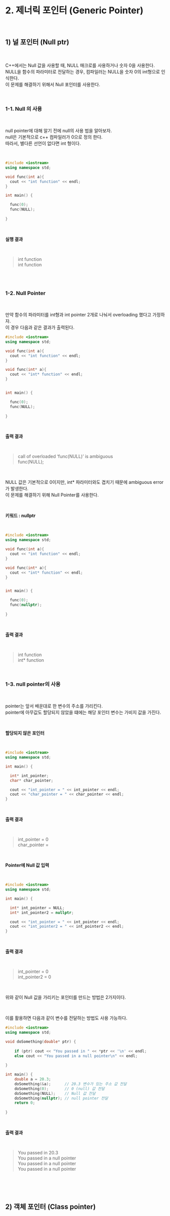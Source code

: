# 2. 제너릭 포인터 (Generic Pointer)

<br/>

## 1) 널 포인터 (Null ptr)

<br/>

C++에서는 Null 값을 사용할 때, NULL 매크로를 사용하거나 숫자 0을 사용한다. <br/>
NULL을 함수의 파라미터로 전달하는 경우, 컴파일러는 NULL을 숫자 0의 int형으로 인식한다. <br/>
이 문제를 해결하기 위해서 Null 포인터를 사용한다. <br/>

<br/>

### 1-1. Null 의 사용

<br/>

null pointer에 대해 알기 전에 null의 사용 법을 알아보자.<br/>
null은 기본적으로 c++ 컴파일러가 0으로 정의 한다. <br/>
따라서, 별다른 선언이 없다면 int 형이다.<br/>

<br/>

```c++
#include <iostream>
using namespace std;

void func(int a){
  cout << "int function" << endl;
}

int main() { 

  func(0);
  func(NULL);
  
}
```

<br/>

__실행 결과__

<br/>

> int function <br/>
> int function <br/>

<br/>
<br/>

### 1-2. Null Pointer

<br/>

만약 함수의 파라미터를 int형과 int pointer 2개로 나눠서 overloading 했다고 가정하자.<br/>
이 경우 다음과 같은 결과가 출력된다.<br/>

```c++
#include <iostream>
using namespace std;

void func(int a){
  cout << "int function" << endl;
}

void func(int* a){
  cout << "int* function" << endl;
}


int main() { 

  func(0);
  func(NULL);
  
}
```

<br/>

__출력 결과__

<br/>

> call of overloaded ‘func(NULL)’ is ambiguous <br/>
>   func(NULL);

<br/>

NULL 값은 기본적으로 0이지만, int* 파라미터와도 겹치기 때문에 ambiguous error가 발생한다. <br/>
이 문제를 해결하기 위해 Null Pointer를 사용한다.<br/>

<br/>

__키워드 : nullptr__

<br/>

```c++
#include <iostream>
using namespace std;

void func(int a){
  cout << "int function" << endl;
}

void func(int* a){
  cout << "int* function" << endl;
}


int main() { 

  func(0);
  func(nullptr);
  
}
```

<br/>

__출력 결과__

<br/>

> int function <br/>
> int* function <br/>

<br/>

### 1-3. null pointer의 사용

<br/>

pointer는 앞서 배운대로 한 변수의 주소를 가리킨다.<br/>
pointer에 아무값도 할당되지 않았을 떄에는 해당 포인터 변수는 가비지 값을 가진다. <br/>

<br/>

__할당되지 않은 포인터__

<br/>

```c++
#include <iostream>
using namespace std;

int main() { 

  int* int_pointer;
  char* char_pointer;

  cout << "int_pointer = " << int_pointer << endl;
  cout << "char_pointer = " << char_pointer << endl;
}
```

<br/>

__출력 결과__

<br/>

> int_pointer = 0 <br/>
> char_pointer = <br/>

<br/>

__Pointer에 Null 값 입력__ 

<br/>

```c++
#include <iostream>
using namespace std;

int main() { 

  int* int_pointer = NULL;
  int* int_pointer2 = nullptr;

  cout << "int_pointer = " << int_pointer << endl;
  cout << "int_pointer2 = " << int_pointer2 << endl;
}
```

<br/>

__출력 결과__

<br/>

> int_pointer = 0 <br/>
> int_pointer2 = 0 <br/>

<br/>

위와 같이 Null 값을 가리키는 포인터를 만드는 방법은 2가지이다.<br/>

<br/>

이를 활용하면 다음과 같이 변수를 전달하는 방법도 사용 가능하다. <br/>

```c++
#include <iostream>
using namespace std;

void doSomething(double* ptr) { 
	
	if (ptr) cout << "You passed in " << *ptr << '\n' << endl; 
	else cout << "You passed in a null pointer\n" << endl; 
	
}

int main() { 
	double a = 20.3;
	doSomething(&a);      // 20.3 변수가 있는 주소 값 전달
	doSomething(0);       // 0 (null) 값 전달
	doSomething(NULL);    // Null 값 전달
	doSomething(nullptr); // null pointer 전달
	return 0; 
	
}
```

<br/>

__출력 결과__

<br/>

> You passed in 20.3 <br/>
> You passed in a null pointer <br/>
> You passed in a null pointer <br/>
> You passed in a null pointer <br/>

<br/>
<br/>
<br/>

## 2) 객체 포인터 (Class pointer)

<br/>


